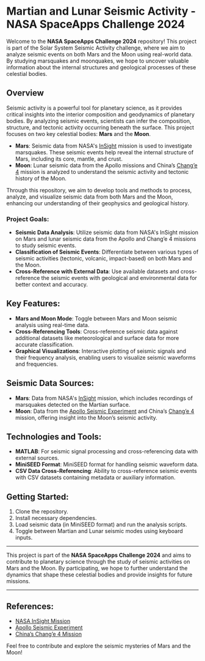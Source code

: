 <h1>Martian and Lunar Seismic Activity - NASA SpaceApps Challenge 2024</h1>

<p>Welcome to the <strong>NASA SpaceApps Challenge 2024</strong> repository! This project is part of the Solar System Seismic Activity challenge, where we aim to analyze seismic events on both Mars and the Moon using real-world data. By studying marsquakes and moonquakes, we hope to uncover valuable information about the internal structures and geological processes of these celestial bodies.</p>

<h2>Overview</h2>

<p>Seismic activity is a powerful tool for planetary science, as it provides critical insights into the interior composition and geodynamics of planetary bodies. By analyzing seismic events, scientists can infer the composition, structure, and tectonic activity occurring beneath the surface. This project focuses on two key celestial bodies: <strong>Mars</strong> and the <strong>Moon</strong>.</p>

<ul>
  <li><strong>Mars</strong>: Seismic data from NASA's <a href="https://mars.nasa.gov/insight/">InSight</a> mission is used to investigate marsquakes. These seismic events help reveal the internal structure of Mars, including its core, mantle, and crust.</li>
  <li><strong>Moon</strong>: Lunar seismic data from the Apollo missions and China’s <a href="https://www.nasa.gov/feature/china-s-chang-e-4-mission">Chang’e 4</a> mission is analyzed to understand the seismic activity and tectonic history of the Moon.</li>
</ul>

<p>Through this repository, we aim to develop tools and methods to process, analyze, and visualize seismic data from both Mars and the Moon, enhancing our understanding of their geophysics and geological history.</p>

<h3>Project Goals:</h3>
<ul>
  <li><strong>Seismic Data Analysis</strong>: Utilize seismic data from NASA's InSight mission on Mars and lunar seismic data from the Apollo and Chang’e 4 missions to study seismic events.</li>
  <li><strong>Classification of Seismic Events</strong>: Differentiate between various types of seismic activities (tectonic, volcanic, impact-based) on both Mars and the Moon.</li>
  <li><strong>Cross-Reference with External Data</strong>: Use available datasets and cross-reference the seismic events with geological and environmental data for better context and accuracy.</li>
</ul>

<h2>Key Features:</h2>
<ul>
  <li><strong>Mars and Moon Mode</strong>: Toggle between Mars and Moon seismic analysis using real-time data.</li>
  <li><strong>Cross-Referencing Tools</strong>: Cross-reference seismic data against additional datasets like meteorological and surface data for more accurate classification.</li>
  <li><strong>Graphical Visualizations</strong>: Interactive plotting of seismic signals and their frequency analysis, enabling users to visualize seismic waveforms and frequencies.</li>
</ul>

<h2>Seismic Data Sources:</h2>
<ul>
  <li><strong>Mars</strong>: Data from NASA's <a href="https://mars.nasa.gov/insight/">InSight</a> mission, which includes recordings of marsquakes detected on the Martian surface.</li>
  <li><strong>Moon</strong>: Data from the <a href="https://nssdc.gsfc.nasa.gov/nmc/experiment/display.action?id=1969-059A-04">Apollo Seismic Experiment</a> and China’s <a href="https://www.nasa.gov/feature/china-s-chang-e-4-mission">Chang’e 4</a> mission, offering insight into the Moon’s seismic activity.</li>
</ul>

<h2>Technologies and Tools:</h2>
<ul>
  <li><strong>MATLAB</strong>: For seismic signal processing and cross-referencing data with external sources.</li>
  <li><strong>MiniSEED Format</strong>: MiniSEED format for handling seismic waveform data.</li>
  <li><strong>CSV Data Cross-Referencing</strong>: Ability to cross-reference seismic events with CSV datasets containing metadata or auxiliary information.</li>
</ul>

<h2>Getting Started:</h2>
<ol>
  <li>Clone the repository.</li>
  <li>Install necessary dependencies.</li>
  <li>Load seismic data (in MiniSEED format) and run the analysis scripts.</li>
  <li>Toggle between Martian and Lunar seismic modes using keyboard inputs.</li>
</ol>

<hr>

<p>This project is part of the <strong>NASA SpaceApps Challenge 2024</strong> and aims to contribute to planetary science through the study of seismic activities on Mars and the Moon. By participating, we hope to further understand the dynamics that shape these celestial bodies and provide insights for future missions.</p>

<hr>

<h2>References:</h2>
<ul>
  <li><a href="https://mars.nasa.gov/insight/">NASA InSight Mission</a></li>
  <li><a href="https://nssdc.gsfc.nasa.gov/nmc/experiment/display.action?id=1969-059A-04">Apollo Seismic Experiment</a></li>
  <li><a href="https://www.nasa.gov/feature/china-s-chang-e-4-mission">China’s Chang’e 4 Mission</a></li>
</ul>

<p>Feel free to contribute and explore the seismic mysteries of Mars and the Moon!</p>
